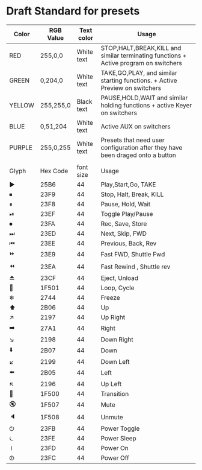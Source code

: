 # Draft Standard for presets


Color | RGB Value | Text color | Usage	
------|-----------|------------|----------
RED | 255,0,0 | White text | STOP,HALT,BREAK,KILL and similar terminating functions + Active program on switchers
GREEN | 0,204,0 | White text | TAKE,GO,PLAY, and similar starting functions. + Active Preview on switchers
YELLOW | 255,255,0 | Black text | PAUSE,HOLD,WAIT and similar holding functions + active Keyer on switchers
BLUE | 0,51,204 | White text | Active AUX on switchers
PURPLE | 255,0,255 | White text | Presets that need user configuration after they have been draged onto a button 
  |  |  |  
Glyph | Hex Code | font size | Usage 
▶️ | 25B6 | 44 | Play,Start,Go, TAKE
⏹ | 23F9 | 44 | Stop, Halt, Break, KILL
⏸ | 23F8 | 44 | Pause, Hold, Wait
⏯ | 23EF | 44 | Toggle Play/Pause 
⏺ | 23FA | 44 | Rec, Save, Store 
⏭ | 23ED | 44 | Next, Skip, FWD
⏮ | 23EE | 44 | Previous, Back, Rev
⏩ | 23E9 | 44 | Fast FWD, Shuttle Fwd
⏪ | 23EA | 44 | Fast Rewind , Shuttle rev
⏏️ | 23CF | 44 | Eject, Unload
🔁 | 1F501 | 44 | Loop, Cycle
❄︎ | 2744 | 44 | Freeze
⬆️ | 2B06 | 44 | Up
↗️ | 2197 | 44 | Up Right
➡️ | 27A1 | 44 | Right
↘️ | 2198 | 44 | Down Right
⬇️ | 2B07 | 44 | Down
↙️ | 2199 | 44 | Down Left 
⬅️ | 2B05 | 44 | Left
↖️ | 2196 | 44 | Up Left 
🔀 | 1F500 | 44 | Transition
🔇 | 1F507 | 44 | Mute 
🔈 | 1F508 | 44 | Unmute 
⏻ | 23FB | 44 | Power Toggle 
⏾ | 23FE | 44 | Power Sleep 
⏽ | 23FD | 44 | Power On
⏼ | 23FC | 44 | Power Off